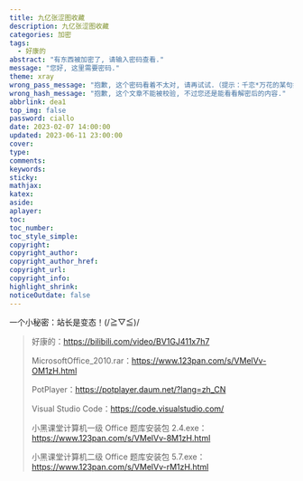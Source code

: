 ```yaml
---
title: 九亿张涩图收藏
description: 九亿张涩图收藏
categories: 加密
tags:
  - 好康的
abstract: "有东西被加密了, 请输入密码查看."
message: "您好, 这里需要密码."
theme: xray
wrong_pass_message: "抱歉, 这个密码看着不太对, 请再试试.（提示：千恋*万花的某句打招呼名梗）"
wrong_hash_message: "抱歉, 这个文章不能被校验, 不过您还是能看看解密后的内容."
abbrlink: dea1
top_img: false
password: ciallo
date: 2023-02-07 14:00:00
updated: 2023-06-11 23:00:00
cover:
type:
comments:
keywords:
sticky:
mathjax:
katex:
aside:
aplayer:
toc:
toc_number:
toc_style_simple:
copyright:
copyright_author:
copyright_author_href:
copyright_url:
copyright_info:
highlight_shrink:
noticeOutdate: false
---
```


一个小秘密：站长是变态！(/≧▽≦)/

> 好康的：https://bilibili.com/video/BV1GJ411x7h7
>
> MicrosoftOffice_2010.rar：https://www.123pan.com/s/VMelVv-OM1zH.html
>
> PotPlayer：https://potplayer.daum.net/?lang=zh_CN
>
> Visual Studio Code：https://code.visualstudio.com/
>
> 小黑课堂计算机一级 Office 题库安装包 2.4.exe：https://www.123pan.com/s/VMelVv-8M1zH.html
>
> 小黑课堂计算机二级 Office 题库安装包 5.7.exe：https://www.123pan.com/s/VMelVv-rM1zH.html
